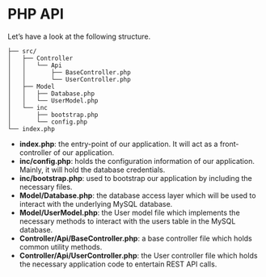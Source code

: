# PHP API

Let’s have a look at the following structure.

```
├── src/
│   ├── Controller
│   │   └── Api
│   │       ├── BaseController.php
│   │       └── UserController.php
│   ├── Model
│   │   ├── Database.php
│   │   └── UserModel.php
│   └── inc
│       ├── bootstrap.php
│       └── config.php
└── index.php
```

- **index.php**: the entry-point of our application. It will act as a front-controller of our application.
- **inc/config.php**: holds the configuration information of our application. Mainly, it will hold the database credentials.
- **inc/bootstrap.php**: used to bootstrap our application by including the necessary files.
- **Model/Database.php**: the database access layer which will be used to interact with the underlying MySQL database.
- **Model/UserModel.php**: the User model file which implements the necessary methods to interact with the users table in the MySQL database.
- **Controller/Api/BaseController.php**: a base controller file which holds common utility methods.
- **Controller/Api/UserController.php**: the User controller file which holds the necessary application code to entertain REST API calls.


